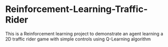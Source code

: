 # Reinforcement-Learning-Traffic-Rider
This is a Reinforcement learning project to demonstrate an agent learning a 2D traffic rider game with simple controls using Q-Learning algorithm
